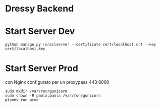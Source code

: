 # Dressy Backend

# Start Server Dev
```shell
python manage.py runsslserver --certificate cert/localhost.crt --key cert/localhost.key
```

# Start Server Prod
con Nginx configurato per un proxypass 443:8000

```shell
sudo mkdir /var/run/gunicorn
sudo chown -R paola:paola /var/run/gunicorn
pipenv run prod
```